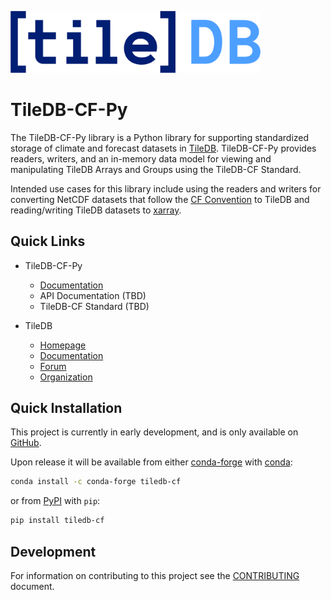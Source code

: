 <a href="https://tiledb.com"><img src="https://github.com/TileDB-Inc/TileDB/raw/dev/doc/source/_static/tiledb-logo_color_no_margin_@4x.png" alt="TileDB logo" width="400"></a>

# TileDB-CF-Py

The TileDB-CF-Py library is a Python library for supporting standardized storage of climate and forecast datasets in [TileDB](https://tiledb.com). TileDB-CF-Py provides readers, writers, and an in-memory data model for viewing and manipulating TileDB Arrays and Groups using the TileDB-CF Standard.

Intended use cases for this library include using the readers and writers for converting NetCDF datasets that follow the [CF Convention](http://cfconventions.org/latest.html) to TileDB and reading/writing TileDB datasets to [xarray](http://xarray.pydata.org/en/stable/).

## Quick Links

* TileDB-CF-Py
  * [Documentation](https://docs.tiledb.com/geospatial)
  * API Documentation (TBD)
  * TileDB-CF Standard (TBD)

* TileDB
  * [Homepage](https://tiledb.com)
  * [Documentation](https://docs.tiledb.com/main/)
  * [Forum](https://forum.tiledb.io/)
  * [Organization](https://github.com/TileDB-Inc/)

## Quick Installation

This project is currently in early development, and is only available on [GitHub](https://github.com/).

Upon release it will be available from either [conda-forge](https://anaconda.org/conda-forge/tiledb-py) with
[conda](https://conda.io/docs/):

```bash
conda install -c conda-forge tiledb-cf
```

or from [PyPI](https://pypi.org/project/tiledb/) with ``pip``:

```bash
pip install tiledb-cf
```

## Development

For information on contributing to this project see the [CONTRIBUTING](CONTRIBUTING.md) document.
